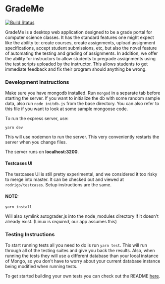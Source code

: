 # GradeMe

[![Build Status](https://travis-ci.org/abalbanyan/GradeMe.svg?branch=master)](https://travis-ci.org/abalbanyan/GradeMe)

GradeMe is a desktop web application designed to be a grade portal for computer science classes. It has the standard features one might expect like the ability to: create courses, create assignments, upload assignment specifications, accept student submissions, etc, but also the novel feature of automating the testing and grading of assignments. In addition, we offer the ability for instructors to allow students to pregrade assignments using the test scripts uploaded by the instructor. This allows students to get immediate feedback and fix their program should anything be wrong.

### Development Instructions
Make sure you have mongodb installed. Run `mongod` in a separate tab before starting the server.
If you want to initialize the db with some random sample data, also run `node initdb.js` from the base directory. You can also refer to this file if you want to look at some sample mongoose code.

To run the express server, use:
```
yarn dev
```
This will use nodemon to run the server. This very conveniently restarts the server when you change files.

The server runs on **localhost:3200**.

#### Testcases UI
The testcases UI is still pretty experimental, and we considered it too risky to merge into master. It can be checked out and viewed at `rodrigo/testcases`. Setup instructions are the same.

#### NOTE:
```
yarn install
```
Will also symlink autograder.js into the node_modules directory if it doesn't already exist.
(Linux is *required*, our app assumes this)

### Testing Instructions

To start running tests all you need to do is run `yarn test`. This will run through all of the testing suites and give you back the results. Also, when running the tests they will use a different database than your local instance of Mongo, so you don't have to worry about your current database instance being modified when running tests.

To get started building your own tests you can check out the README [here](test).
